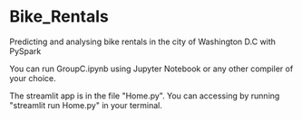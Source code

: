 # Bike_Rentals
Predicting and analysing bike rentals in the city of Washington D.C with PySpark

You can run GroupC.ipynb using Jupyter Notebook or any other compiler of your choice.

The streamlit app is in the file "Home.py". You can accessing by running "streamlit run Home.py" in your terminal.

